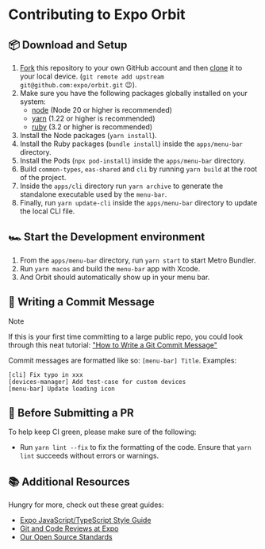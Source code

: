 # Contributing to Expo Orbit

## 📦 Download and Setup

1. [Fork](https://help.github.com/articles/fork-a-repo/) this repository to your own GitHub account and then [clone](https://help.github.com/articles/cloning-a-repository/) it to your local device. (`git remote add upstream git@github.com:expo/orbit.git` 😉).
2. Make sure you have the following packages globally installed on your system:
   - [node](https://nodejs.org/) (Node 20 or higher is recommended)
   - [yarn](https://yarnpkg.com/) (1.22 or higher is recommended)
   - [ruby](https://www.ruby-lang.org/) (3.2 or higher is recommended)
3. Install the Node packages (`yarn install`).
4. Install the Ruby packages (`bundle install`) inside the `apps/menu-bar` directory.
5. Install the Pods (`npx pod-install`) inside the `apps/menu-bar` directory.
6. Build `common-types`, `eas-shared` and `cli` by running `yarn build` at the root of the project.
7. Inside the `apps/cli` directory run `yarn archive` to generate the standalone executable used by the `menu-bar`.
8. Finally, run `yarn update-cli` inside the `apps/menu-bar` directory to update the local CLI file.

## 🏎️ Start the Development environment

1. From the `apps/menu-bar` directory, run `yarn start` to start Metro Bundler.
2. Run `yarn macos` and build the `menu-bar` app with Xcode.
3. And Orbit should automatically show up in your menu bar.

## 📝 Writing a Commit Message

> [!note]
> If this is your first time committing to a large public repo, you could look through this neat tutorial: ["How to Write a Git Commit Message"](https://chris.beams.io/posts/git-commit/)

Commit messages are formatted like so: `[menu-bar] Title`. Examples:

```
[cli] Fix typo in xxx
[devices-manager] Add test-case for custom devices
[menu-bar] Update loading icon
```

## 🔎 Before Submitting a PR

To help keep CI green, please make sure of the following:

- Run `yarn lint --fix` to fix the formatting of the code. Ensure that `yarn lint` succeeds without errors or warnings.

## 📚 Additional Resources

Hungry for more, check out these great guides:

- [Expo JavaScript/TypeScript Style Guide](https://github.com/expo/expo/blob/master/guides/Expo%20JavaScript%20Style%20Guide.md)
- [Git and Code Reviews at Expo](https://github.com/expo/expo/blob/master/guides/Git%20and%20Code%20Reviews.md)
- [Our Open Source Standards](https://github.com/expo/expo/blob/master/guides/Our%20Open%20Source%20Standards.md)
